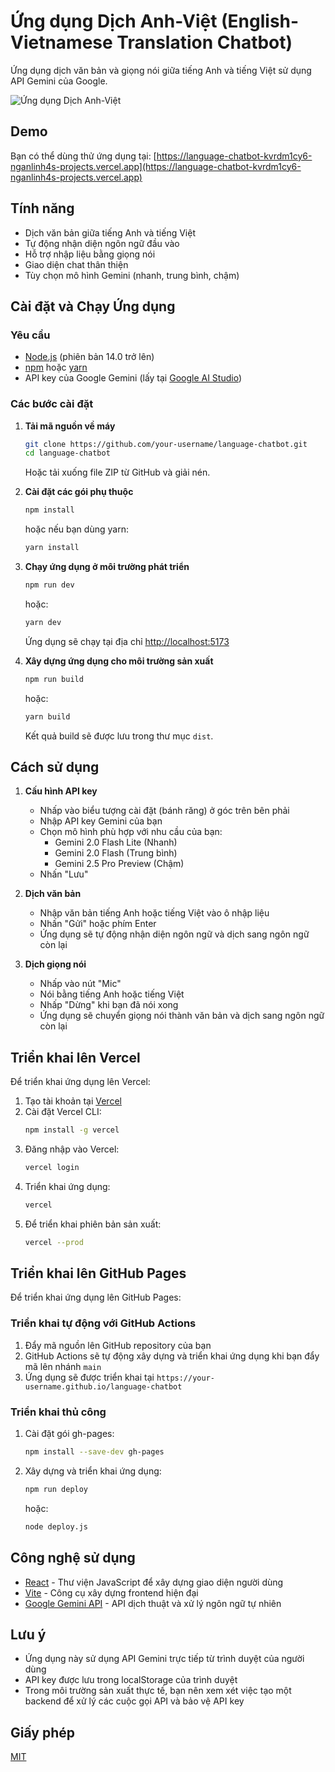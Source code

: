 # Ứng dụng Dịch Anh-Việt (English-Vietnamese Translation Chatbot)

Ứng dụng dịch văn bản và giọng nói giữa tiếng Anh và tiếng Việt sử dụng API Gemini của Google.

![Ứng dụng Dịch Anh-Việt](https://i.imgur.com/placeholder.png)

## Demo

Bạn có thể dùng thử ứng dụng tại: [https://language-chatbot-kvrdm1cy6-nganlinh4s-projects.vercel.app](https://language-chatbot-kvrdm1cy6-nganlinh4s-projects.vercel.app)

## Tính năng

- Dịch văn bản giữa tiếng Anh và tiếng Việt
- Tự động nhận diện ngôn ngữ đầu vào
- Hỗ trợ nhập liệu bằng giọng nói
- Giao diện chat thân thiện
- Tùy chọn mô hình Gemini (nhanh, trung bình, chậm)

## Cài đặt và Chạy Ứng dụng

### Yêu cầu

- [Node.js](https://nodejs.org/) (phiên bản 14.0 trở lên)
- [npm](https://www.npmjs.com/) hoặc [yarn](https://yarnpkg.com/)
- API key của Google Gemini (lấy tại [Google AI Studio](https://aistudio.google.com/app/apikey))

### Các bước cài đặt

1. **Tải mã nguồn về máy**

   ```bash
   git clone https://github.com/your-username/language-chatbot.git
   cd language-chatbot
   ```

   Hoặc tải xuống file ZIP từ GitHub và giải nén.

2. **Cài đặt các gói phụ thuộc**

   ```bash
   npm install
   ```

   hoặc nếu bạn dùng yarn:

   ```bash
   yarn install
   ```

3. **Chạy ứng dụng ở môi trường phát triển**

   ```bash
   npm run dev
   ```

   hoặc:

   ```bash
   yarn dev
   ```

   Ứng dụng sẽ chạy tại địa chỉ [http://localhost:5173](http://localhost:5173)

4. **Xây dựng ứng dụng cho môi trường sản xuất**

   ```bash
   npm run build
   ```

   hoặc:

   ```bash
   yarn build
   ```

   Kết quả build sẽ được lưu trong thư mục `dist`.

## Cách sử dụng

1. **Cấu hình API key**
   - Nhấp vào biểu tượng cài đặt (bánh răng) ở góc trên bên phải
   - Nhập API key Gemini của bạn
   - Chọn mô hình phù hợp với nhu cầu của bạn:
     - Gemini 2.0 Flash Lite (Nhanh)
     - Gemini 2.0 Flash (Trung bình)
     - Gemini 2.5 Pro Preview (Chậm)
   - Nhấn "Lưu"

2. **Dịch văn bản**
   - Nhập văn bản tiếng Anh hoặc tiếng Việt vào ô nhập liệu
   - Nhấn "Gửi" hoặc phím Enter
   - Ứng dụng sẽ tự động nhận diện ngôn ngữ và dịch sang ngôn ngữ còn lại

3. **Dịch giọng nói**
   - Nhấp vào nút "Mic"
   - Nói bằng tiếng Anh hoặc tiếng Việt
   - Nhấp "Dừng" khi bạn đã nói xong
   - Ứng dụng sẽ chuyển giọng nói thành văn bản và dịch sang ngôn ngữ còn lại

## Triển khai lên Vercel

Để triển khai ứng dụng lên Vercel:

1. Tạo tài khoản tại [Vercel](https://vercel.com)
2. Cài đặt Vercel CLI:
   ```bash
   npm install -g vercel
   ```
3. Đăng nhập vào Vercel:
   ```bash
   vercel login
   ```
4. Triển khai ứng dụng:
   ```bash
   vercel
   ```
5. Để triển khai phiên bản sản xuất:
   ```bash
   vercel --prod
   ```

## Triển khai lên GitHub Pages

Để triển khai ứng dụng lên GitHub Pages:

### Triển khai tự động với GitHub Actions

1. Đẩy mã nguồn lên GitHub repository của bạn
2. GitHub Actions sẽ tự động xây dựng và triển khai ứng dụng khi bạn đẩy mã lên nhánh `main`
3. Ứng dụng sẽ được triển khai tại `https://your-username.github.io/language-chatbot`

### Triển khai thủ công

1. Cài đặt gói gh-pages:
   ```bash
   npm install --save-dev gh-pages
   ```
2. Xây dựng và triển khai ứng dụng:
   ```bash
   npm run deploy
   ```
   hoặc:
   ```bash
   node deploy.js
   ```

## Công nghệ sử dụng

- [React](https://reactjs.org/) - Thư viện JavaScript để xây dựng giao diện người dùng
- [Vite](https://vitejs.dev/) - Công cụ xây dựng frontend hiện đại
- [Google Gemini API](https://ai.google.dev/) - API dịch thuật và xử lý ngôn ngữ tự nhiên

## Lưu ý

- Ứng dụng này sử dụng API Gemini trực tiếp từ trình duyệt của người dùng
- API key được lưu trong localStorage của trình duyệt
- Trong môi trường sản xuất thực tế, bạn nên xem xét việc tạo một backend để xử lý các cuộc gọi API và bảo vệ API key

## Giấy phép

[MIT](LICENSE)
